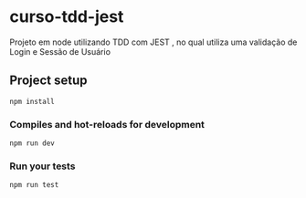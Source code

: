 # curso-tdd-jest
Projeto em node utilizando TDD com JEST ,  no qual utiliza uma validação de Login e Sessão de Usuário
## Project setup
```
npm install
```
### Compiles and hot-reloads for development
```
npm run dev
```
### Run your tests
```
npm run test
```
